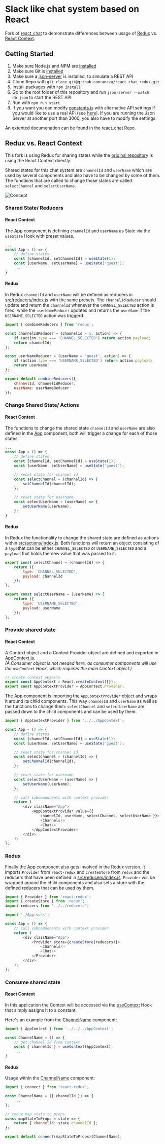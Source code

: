 # Slack like chat system based on React

Fork of [react_chat](https://github.com/anszu/react_chat) to demonstrate differences between usage of [Redux](https://redux.js.org/) vs. [React Context](https://reactjs.org/docs/context.html). 

## Getting Started

1. Make sure Node.js and NPM are [installed](https://nodejs.org/en/download/) 
2. Make sure Git is [installed](https://git-scm.com/book/en/v2/Getting-Started-Installing-Git)
3. Make sure a [json-server](https://github.com/typicode/json-server) is installed, to simulate a REST API
4. Clone Repo with ```git clone git@github.com:anszu/react_chat_redux.git```
5. Install packages with ```npm install```
6. Go to the root folder of this repository and run ```json-server --watch db.json``` to start the REST API
7. Run with ```npm run start```
8. If you want you can modify [constants.js](https://github.com/anszu/react_chat_redux/blob/master/src/constants.js) with alternative API settings if you would like to use a real API (see [here](https://github.com/anszu/react_chat#configuration)). If you are running the Json Server at another port than 3000, you also have to modify the settings.

An extented documenation can be found in the [react_chat Repo](https://github.com/anszu/react_chat).

## Redux vs. React Context

This fork is using Redux for sharing states while the [original repository](https://github.com/anszu/react_chat) is using the React Context directly. 

Shared states for this chat system are `channelId` and `userName` which are used by several components and also have to be changed by some of them. The functions that are called to change those states are called `selectChannel` and `selectUserName`.

![Concept](https://github.com/anszu/react_chat_redux/blob/master/screenshots/concept.png)

### Shared State/ Reducers
#### React Context

The [App](https://github.com/anszu/react_chat/blob/master/src/components/App/index.js) component is defining `channelId` and `userName` as State via the `useState` Hook with preset values.

```javascript
...
const App = () => {
    // define states
    const [channelId, setChannelId] = useState(1);
    const [userName, setUserName] = useState('guest');
    ...
}
```

#### Redux
In Redux `channelId` and `userName` will be defined as reducers in [src/reducers/index.js](https://github.com/anszu/react_chat_redux/blob/master/src/reducers/index.js) with the same presets. 
The `channelIdReducer` should update and return the `channelId` whenever the `CHANNEL_SELECTED` action is fired, while the `userNameReducer` updates and returns the `userName` if the `USERNAME_SELECTED` action was triggerd.

```javascript
import { combineReducers } from 'redux';

const channelIdReducer = (channelId = 1, action) => {
    if (action.type === 'CHANNEL_SELECTED') return action.payload;
    return channelId;
};

const userNameReducer = (userName = 'guest', action) => {
    if (action.type === 'USERNAME_SELECTED') return action.payload;
    return userName;
};

export default combineReducers({
    channelId: channelIdReducer,
    userName: userNameReducer
});
```

### Change Shared State/ Actions
#### React Context

The functions to change the shared state `channelId` and `userName` are also defined in the [App](https://github.com/anszu/react_chat/blob/master/src/components/App/index.js) component, both will trigger a change for each of those states.

```javascript
...
const App = () => {
    // define states
    const [channelId, setChannelId] = useState(1);
    const [userName, setUserName] = useState('guest');

    // reset state for channel id
    const selectChannel = (channelId) => {
        setChannelId(channelId);
    };

    // reset state for username
    const selectUserName = (userName) => {
        setUserName(userName);
    };
}
```

#### Redux
In Redux the functionality to change the shared state are defined as actions within [src/actions/index.js](https://github.com/anszu/react_chat_redux/blob/master/src/actions/index.js). Both functions will return an object consisting of a `type`that can be either `CHANNEL_SELECTED` or `USERNAME_SELECTED` and a `payload` that holds the new value that was passed to it.

```javascript
export const selectChannel = (channelId) => {
    return ({
        type: 'CHANNEL_SELECTED',
        payload: channelId
    });
};

export const selectUserName = (userName) => {
    return ({
        type: 'USERNAME_SELECTED',
        payload: userName
    });
};
```

### Provide shared state
#### React Context

A Context object and a Context Provider object are defined and exported in [AppContext.js](https://github.com/anszu/react_chat/blob/master/src/AppContext.js).  
_(A Consumer object is not needed here, as consumer components will use the `useContext` Hook, which requires the main Context object.)_ 

```javascript
// create context objects
export const AppContext = React.createContext({});
export const AppContextProvider = AppContext.Provider;
```

The [App](https://github.com/anszu/react_chat/blob/master/src/components/App/index.js) component is importing the `AppContextProvider` object and wraps it around its child components. This way `channelId` and `userName` as well as the functions to change them: `selectChannel` and `selectUserName` are passed down to the child components and can be used by them.  

```javascript
import { AppContextProvider } from '../../AppContext';

const App = () => {
    // define states
    const [channelId, setChannelId] = useState(1);
    const [userName, setUserName] = useState('guest');

    // reset state for channel id
    const selectChannel = (channelId) => {
        setChannelId(channelId);
    };

    // reset state for username
    const selectUserName = (userName) => {
        setUserName(userName);
    };

    // call subcomponents with context provider
    return (
        <div className="App">
            <AppContextProvider value={{
                channelId, userName, selectChannel, selectUserName }}>
                <Channels/>
                <Chat/>
            </AppContextProvider>
        </div>
    );
};
```

### Redux
Finally the [App](https://github.com/anszu/react_chat_redux/blob/master/src/components/App/index.js) component also gets involved in the Redux version. It imports `Provider` from `react-redux` and `createStore` from `redux` and the reducers that have been defined in [src/reducers/index.js](https://github.com/anszu/react_chat_redux/blob/master/src/reducers/index.js).
`Provider` will be wrapped around the child components and also sets a store with the defined reducers that can be used by them. 

```javascript
import { Provider } from 'react-redux';
import { createStore } from 'redux';
import reducers from '../../reducers';

import './App.scss';

const App = () => {
    // call subcomponents with context provider
    return (
        <div className="App">
            <Provider store={createStore(reducers)}>
                <Channels/>
                <Chat/>
            </Provider>
        </div>
    );
};
```

### Consume shared state
#### React Context

In this application the Context will be accessed via the [useContext](https://reactjs.org/docs/hooks-reference.html#usecontext) Hook that simply assigns it to a constant.

Here's an example from the [ChannelName](https://github.com/anszu/react_chat/blob/master/src/components/App/Chat/ChannelName.js) component:
```javascript
import { AppContext } from '../../../AppContext';

const ChannelName = () => {
    // get channel id from context
    const { channelId } = useContext(AppContext);
    ...
}
```

#### Redux

Usage within the [ChannelName](https://github.com/anszu/react_chat_redux/blob/master/src/components/App/Chat/ChannelName.js) component:
```javascript
import { connect } from 'react-redux';

const ChannelName = ({ channelId }) => {
    ...
};

// redux map state to props
const mapStateToProps = state => {
    return { channelId: state.channelId };
};

export default connect(mapStateToProps)(ChannelName);
```




